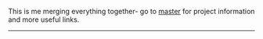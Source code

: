 This is me merging everything together- go to [master](https://github.com/dkantereivin/programming-discord-bot) for project information and more useful links.
____